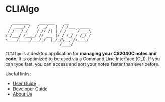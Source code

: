# CLIAlgo

```
   ________    _______    __          
  / ____/ /   /  _/   |  / /___ _____ 
 / /   / /    / // /| | / / __ `/ __ \
/ /___/ /____/ // ___ |/ / /_/ / /_/ /
\____/_____/___/_/  |_/_/\__, /\____/ 
                        /____/        
```

`CLIAlgo` is a desktop application for **managing your CS2040C notes and code**. It is optimized to be used via a Command
Line Interface (CLI). If you can type fast, you can access and sort your notes faster than ever before.

Useful links:
* [User Guide](UserGuide.md)
* [Developer Guide](DeveloperGuide.md)
* [About Us](AboutUs.md)
